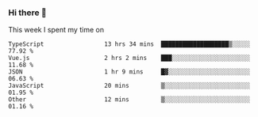 ### Hi there 👋

<!--
**qiruohan/qiruohan** is a ✨ _special_ ✨ repository because its `README.md` (this file) appears on your GitHub profile.

Here are some ideas to get you started:

- 🔭 I’m currently working on ...
- 🌱 I’m currently learning ...
- 👯 I’m looking to collaborate on ...
- 🤔 I’m looking for help with ...
- 💬 Ask me about ...
- 📫 How to reach me: ...
- 😄 Pronouns: ...
- ⚡ Fun fact: ...
-->

This week I spent my time on 
<!--START_SECTION:waka-->

```text
TypeScript                 13 hrs 34 mins  ███████████████████▒░░░░░   77.92 %
Vue.js                     2 hrs 2 mins    ███░░░░░░░░░░░░░░░░░░░░░░   11.68 %
JSON                       1 hr 9 mins     █▓░░░░░░░░░░░░░░░░░░░░░░░   06.63 %
JavaScript                 20 mins         ▒░░░░░░░░░░░░░░░░░░░░░░░░   01.95 %
Other                      12 mins         ▒░░░░░░░░░░░░░░░░░░░░░░░░   01.16 %
```

<!--END_SECTION:waka-->
